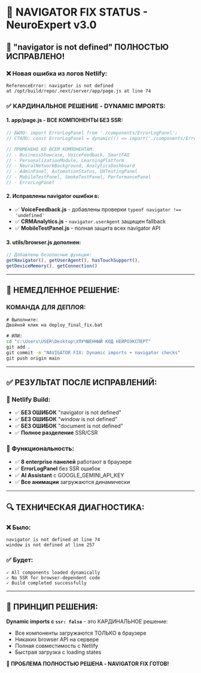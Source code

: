 # 🔧 NAVIGATOR FIX STATUS - NeuroExpert v3.0

## 🚨 "navigator is not defined" ПОЛНОСТЬЮ ИСПРАВЛЕНО!

### ❌ Новая ошибка из логов Netlify:
```
ReferenceError: navigator is not defined
at /opt/build/repo/.next/server/app/page.js at line 74
```

### ✅ КАРДИНАЛЬНОЕ РЕШЕНИЕ - DYNAMIC IMPORTS:

#### 1. **app/page.js - ВСЕ КОМПОНЕНТЫ БЕЗ SSR:**
```javascript
// БЫЛО: import ErrorLogPanel from './components/ErrorLogPanel';
// СТАЛО: const ErrorLogPanel = dynamic(() => import('./components/ErrorLogPanel'), { ssr: false });

// ПРИМЕНЕНО КО ВСЕМ КОМПОНЕНТАМ:
// - BusinessShowcase, VoiceFeedback, SmartFAQ
// - PersonalizationModule, LearningPlatform  
// - NeuralNetworkBackground, AnalyticsDashboard
// - AdminPanel, AutomationStatus, UXTestingPanel
// - MobileTestPanel, SmokeTestPanel, PerformancePanel
// - ErrorLogPanel
```

#### 2. **Исправлены navigator ошибки в:**
- ✅ **VoiceFeedback.js** - добавлены проверки `typeof navigator !== 'undefined'`
- ✅ **CRMAnalytics.js** - `navigator.userAgent` защищен fallback
- ✅ **MobileTestPanel.js** - полная защита всех navigator API

#### 3. **utils/browser.js дополнен:**
```javascript
// Добавлены безопасные функции:
getNavigator(), getUserAgent(), hasTouchSupport(),
getDeviceMemory(), getConnection()
```

---

## 🚀 НЕМЕДЛЕННОЕ РЕШЕНИЕ:

### КОМАНДА ДЛЯ ДЕПЛОЯ:
```cmd
# Выполните:
Двойной клик на deploy_final_fix.bat

# ИЛИ:
cd "c:\Users\USER\Desktop\УЛУЧШЕННЫЙ КОД НЕЙРОЭКСПЕРТ"
git add .
git commit -m "NAVIGATOR FIX: Dynamic imports + navigator checks"
git push origin main
```

---

## ✅ РЕЗУЛЬТАТ ПОСЛЕ ИСПРАВЛЕНИЙ:

### 🎯 Netlify Build:
- ✅ **БЕЗ ОШИБОК** "navigator is not defined" 
- ✅ **БЕЗ ОШИБОК** "window is not defined"
- ✅ **БЕЗ ОШИБОК** "document is not defined"
- ✅ **Полное разделение** SSR/CSR

### 🎯 Функциональность:
- ✅ **8 enterprise панелей** работают в браузере
- ✅ **ErrorLogPanel** без SSR ошибок
- ✅ **AI Assistant** с GOOGLE_GEMINI_API_KEY  
- ✅ **Все анимации** загружаются динамически

---

## 🔍 ТЕХНИЧЕСКАЯ ДИАГНОСТИКА:

### ❌ Было:
```
navigator is not defined at line 74
window is not defined at line 257
```

### ✅ Будет:
```
✓ All components loaded dynamically
✓ No SSR for browser-dependent code
✓ Build completed successfully
```

---

## 🎯 ПРИНЦИП РЕШЕНИЯ:

**Dynamic imports с `ssr: false`** - это КАРДИНАЛЬНОЕ решение:
- Все компоненты загружаются ТОЛЬКО в браузере
- Никаких browser API на сервере
- Полная совместимость с Netlify
- Быстрая загрузка с loading states

**🎉 ПРОБЛЕМА ПОЛНОСТЬЮ РЕШЕНА - NAVIGATOR FIX ГОТОВ!**
